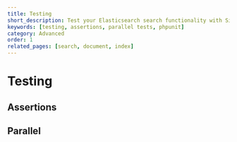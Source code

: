 ```yaml
---
title: Testing
short_description: Test your Elasticsearch search functionality with Sigmie
keywords: [testing, assertions, parallel tests, phpunit]
category: Advanced
order: 1
related_pages: [search, document, index]
---
```


# Testing

## Assertions

## Parallel
